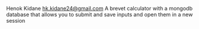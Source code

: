 Henok Kidane
hk.kidane24@gmail.com
A brevet calculator with a mongodb database that allows you to submit and save inputs and open them in a new session
